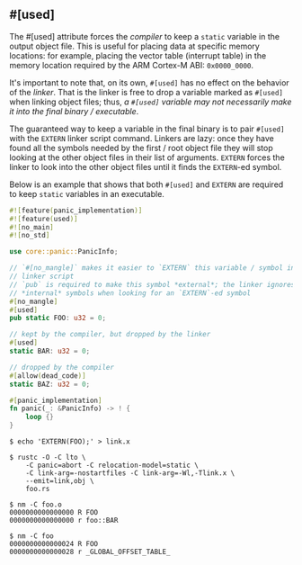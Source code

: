 ## #[used]

The #[used] attribute forces the *compiler* to keep a `static` variable in the output object file.
This is useful for placing data at specific memory locations: for example, placing the vector table
(interrupt table) in the memory location required by the ARM Cortex-M ABI: `0x0000_0000`.

It's important to note that, on its own, `#[used]` has no effect on the behavior of the *linker*.
That is the linker is free to drop a variable marked as `#[used]` when linking object files; thus,
*a `#[used]` variable may not necessarily make it into the final binary / executable*.

The guaranteed way to keep a variable in the final binary is to pair `#[used]` with the `EXTERN`
linker script command. Linkers are lazy: once they have found all the symbols needed by the first /
root object file they will stop looking at the other object files in their list of arguments.
`EXTERN` forces the linker to look into the other object files until it finds the `EXTERN`-ed
symbol.

Below is an example that shows that both `#[used]` and `EXTERN` are required to keep `static`
variables in an executable.

``` rust
#![feature(panic_implementation)]
#![feature(used)]
#![no_main]
#![no_std]

use core::panic::PanicInfo;

// `#[no_mangle]` makes it easier to `EXTERN` this variable / symbol in the
// linker script
// `pub` is required to make this symbol *external*; the linker ignores
// *internal* symbols when looking for an `EXTERN`-ed symbol
#[no_mangle]
#[used]
pub static FOO: u32 = 0;

// kept by the compiler, but dropped by the linker
#[used]
static BAR: u32 = 0;

// dropped by the compiler
#[allow(dead_code)]
static BAZ: u32 = 0;

#[panic_implementation]
fn panic(_: &PanicInfo) -> ! {
    loop {}
}
```

``` console
$ echo 'EXTERN(FOO);' > link.x

$ rustc -O -C lto \
    -C panic=abort -C relocation-model=static \
    -C link-arg=-nostartfiles -C link-arg=-Wl,-Tlink.x \
    --emit=link,obj \
    foo.rs

$ nm -C foo.o
0000000000000000 R FOO
0000000000000000 r foo::BAR

$ nm -C foo
0000000000000024 R FOO
0000000000000028 r _GLOBAL_OFFSET_TABLE_
```
